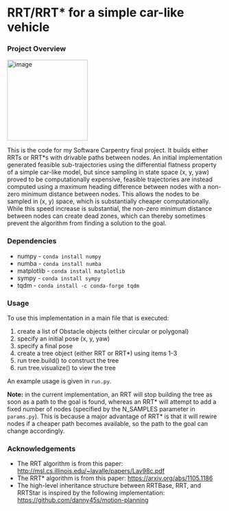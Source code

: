 # RRT/RRT* for a simple car-like vehicle
### Project Overview
<img width="188" alt="image" src="https://user-images.githubusercontent.com/54383192/236497105-7518be4d-34fd-481c-b369-ad1ba0f98bfb.png">

This is the code for my Software Carpentry final project. It builds either RRTs or RRT*s
with drivable paths between nodes. An initial implementation generated feasible sub-trajectories
using the differential flatness property of a simple car-like model, but since sampling in state space
(x, y, yaw) proved to be computationally expensive, feasible trajectories are instead computed using
a maximum heading difference between nodes with a non-zero minimum distance between nodes. This allows the nodes
to be sampled in (x, y) space, which is substantially cheaper computationally. While this speed increase is substantial, the non-zero minimum distance between nodes can create dead zones, which can thereby sometimes prevent the algorithm from finding a solution to the goal.

### Dependencies
* numpy - ``conda install numpy``
* numba - ``conda install numba``
* matplotlib - ``conda install matplotlib``
* sympy - ``conda install sympy``
* tqdm - ``conda install -c conda-forge tqdm``

### Usage
To use this implementation in a main file that is executed:
1. create a list of Obstacle objects (either circular or polygonal)
2. specify an initial pose (x, y, yaw)
3. specify a final pose
4. create a tree object (either RRT or RRT*) using items 1-3
5. run tree.build() to construct the tree
6. run tree.visualize() to view the tree

An example usage is given in ``run.py``. 

**Note:** in the current implementation, an RRT will stop building the tree
as soon as a path to the goal is found, whereas an RRT* will attempt to add 
a fixed number of nodes (specified by the N_SAMPLES parameter in ``params.py``).
This is because a major advantage of RRT* is that it will rewire nodes if a cheaper
path becomes available, so the path to the goal can change accordingly. 

### Acknowledgements
* The RRT algorithm is from this paper: http://msl.cs.illinois.edu/~lavalle/papers/Lav98c.pdf
* The RRT* algorithm is from this paper: https://arxiv.org/abs/1105.1186
* The high-level inheritance structure between RRTBase, RRT, and RRTStar is 
inspired by the following implementation: https://github.com/danny45s/motion-planning

